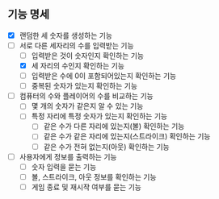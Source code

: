 ## 기능 명세
- [x] 랜덤한 세 숫자를 생성하는 기능
- [ ] 서로 다른 세자리의 수를 입력받는 기능
  - [ ] 입력받은 것이 숫자인지 확인하는 기능
  - [x] 세 자리의 수인지 확인하는 기능
  - [ ] 입력받은 수에 0이 포함되어있는지 확인하는 기능
  - [ ] 중복된 숫자가 있는지 확인하는 기능
- [ ] 컴퓨터의 수와 플레이어의 수를 비교하는 기능
  - [ ] 몇 개의 숫자가 같은지 알 수 있는 기능
  - [ ] 특정 자리에 특정 숫자가 있는지 확인하는 기능
    - [ ] 같은 수가 다른 자리에 있는지(볼) 확인하는 기능
    - [ ] 같은 수가 같은 자리에 있는지(스트라이크) 확인하는 기능
    - [ ] 같은 수가 전혀 없는지(아웃) 확인하는 기능
- [ ] 사용자에게 정보를 출력하는 기능
  - [ ] 숫자 입력을 묻는 기능
  - [ ] 볼, 스트라이크, 아웃 정보를 확인하는 기능
  - [ ] 게임 종료 및 재시작 여부를 묻는 기능